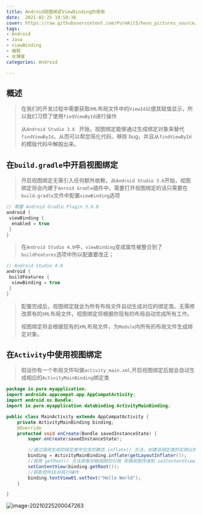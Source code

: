 ```yaml
---
title: Android视图绑定ViewBinding的使用
date:  2021-02-25 19:58:36
cover: https://raw.githubusercontent.com/PureKitS/hexo_pictures_source/main/image-20210225200047263.png
tags: 
- Android
- Java
- viewBinding
- 编程
- 水博客
categories: Android

---
```








## 概述

> 在我们的开发过程中需要获取`XML`布局文件中的`ViewId`以便其赋值显示，所以我们习惯了使用`findViewById`进行操作
>
> 从`Android Studio 3.6 ` 开始，视图绑定能够通过生成绑定对象来替代 `findViewById`，从而可以帮您简化代码、移除 bug，并且从`findViewById`  的模版代码中解脱出来。

<!-- more -->

## 在`build.gradle`中开启视图绑定

> 开启视图绑定无需引入任何额外依赖，从`Android Studio 3.6`开始，视图绑定将会内建于`Anroid Gradle`插件中。需要打开视图绑定的话只需要在`build.gradle`文件中配置`viewBinding`选项

````groovy
// 需要 Android Gradle Plugin 3.6.0
android {
 viewBinding {
  enabled = true
 }
}
````

> 在`Android Studio 4.0`中，`viewBinding`变成属性被整合到了`buildFeatures`选项中所以配置要改正；

````groovy
// Android Studio 4.0
android {
 buildFeatures {
  viewBinding = true
 }
}
````

> 配置完成后，视图绑定就会为所有布局文件自动生成对应的绑定类。无需修改原有的`XML`布局文件，视图绑定将根据你现有的布局自动完成所有工作。
>
> 视图绑定将会根据现有的`XML`布局文件，为`Module`内所有的布局文件生成绑定对象。

## 在`Activity`中使用视图绑定

> 假设你有一个布局文件叫做`activity_main.xml`,开启视图绑定后就会自动生成相应的`ActivityMainBinding`绑定类

````java
package io.pure.myapplication;
import androidx.appcompat.app.AppCompatActivity;
import android.os.Bundle;
import io.pure.myapplication.databinding.ActivityMainBinding;

public class MainActivity extends AppCompatActivity {
    private ActivityMainBinding binding;
    @Override
    protected void onCreate(Bundle savedInstanceState) {
        super.onCreate(savedInstanceState);

        //通过调用生成的绑定类中包含的静态 inflate() 方法，创建该绑定类的实例以供 Activity使用
        binding = ActivityMainBinding.inflate(getLayoutInflater());
        //调用 getRoot() 方法获取对根视图的引用 将根视图传递到 setContentView() 使其成为屏幕上的活动视图
        setContentView(binding.getRoot());
        //获取控件ID并执行操作
        binding.textView01.setText("Hello World");
    }

}
````

![image-20210225200047263](https://raw.githubusercontent.com/PureKitS/hexo_pictures_source/main/image-20210225200047263.png)